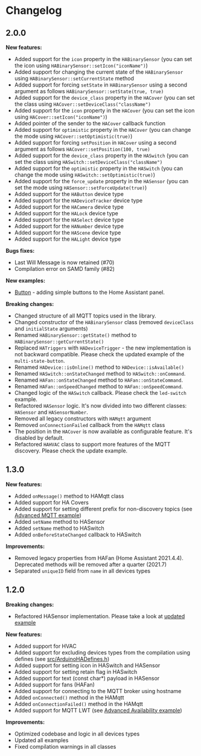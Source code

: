 # Changelog

## 2.0.0

**New features:**

* Added support for the `icon` property in the `HABinarySensor` (you can set the icon using `HABinarySensor::setIcon("iconName")`)
* Added support for changing the current state of the `HABinarySensor` using `HABinarySensor::setCurrentState` method
* Added support for forcing `setState` in `HABinarySensor` using a second argument as follows `HABinarySensor::setState(true, true)`
* Added support for the `device_class` property in the `HACover` (you can set the class using `HACover::setDeviceClass("className")`
* Added support for the `icon` property in the `HACover` (you can set the icon using `HACover::setIcon("iconName")`)
* Added pointer of the sender to the `HACover` callback function
* Added support for `optimistic` property in the `HACover` (you can change the mode using `HACover::setOptimistic(true)`)
* Added support for forcing `setPosition` in `HACover` using a second argument as follows `HACover::setPosition(100, true)`
* Added support for the `device_class` property in the `HASwitch` (you can set the class using `HASwitch::setDeviceClass("className")`
* Added support for the `optimistic` property in the `HASwitch` (you can change the mode using `HASwitch::setOptimistic(true)`)
* Added support for the `force_update` property in the `HASensor` (you can set the mode using `HASensor::setForceUpdate(true)`)
* Added support for the `HAButton` device type
* Added support for the `HADeviceTracker` device type
* Added support for the `HACamera` device type
* Added support for the `HALock` device type
* Added support for the `HASelect` device type
* Added support for the `HANumber` device type
* Added support for the `HAScene` device type
* Added support for the `HALight` device type

**Bugs fixes:**
* Last Will Message is now retained (#70)
* Compilation error on SAMD family (#82)

**New examples:** 
* [Button](examples/button/button.ino) - adding simple buttons to the Home Assistant panel. 

**Breaking changes:**

* Changed structure of all MQTT topics used in the library.
* Changed constructor of the `HABinarySensor` class (removed `deviceClass` and `initialState` arguments)
* Renamed `HABinarySensor::getState()` method to `HABinarySensor::getCurrentState()`
* Replaced `HATriggers` with `HADeviceTrigger` - the new implementation is not backward compatible. Please check the updated example of the `multi-state-button`.
* Renamed `HADevice::isOnline()` method to `HADevice::isAvailable()`
* Renamed `HASwitch::onStateChanged` method to `HASwitch::onCommand`.
* Renamed `HAFan::onStateChanged` method to `HAFan::onStateCommand`.
* Renamed `HAFan::onSpeedChanged` method to `HAFan::onSpeedCommand`.
* Changed logic of the `HASwitch` callback. Please check the `led-switch` example.
* Refactored `HASensor` logic. It's now divided into two different classes: `HASensor` and `HASensorNumber`.
* Removed all legacy constructors with `HAMqtt` argument
* Removed `onConnectionFailed` callback from the `HAMqtt` class
* The position in the `HACover` is now available as configurable feature. It's disabled by default.
* Refactored `HAHVAC` class to support more features of the MQTT discovery. Please check the update example.

## 1.3.0

**New features:**
* Added `onMessage()` method to HAMqtt class
* Added support for HA Covers
* Added support for setting different prefix for non-discovery topics (see [Advanced MQTT example](examples/mqtt-advanced/mqtt-advanced.ino))
* Added `setName` method to HASensor
* Added `setName` method to HASwitch
* Added `onBeforeStateChanged` callback to HASwitch

**Improvements:**
* Removed legacy properties from HAFan (Home Assistant 2021.4.4). Deprecated methods will be removed after a quarter (2021.7)
* Separated `uniqueID` field from `name` in all devices types

## 1.2.0

**Breaking changes:**
* Refactored HASensor implementation. Please take a look at [updated example](examples/sensor/sensor.ino)

**New features:**
* Added support for HVAC
* Added support for excluding devices types from the compilation using defines (see [src/ArduinoHADefines.h](src/ArduinoHADefines.h))
* Added support for setting icon in HASwitch and HASensor
* Added support for setting retain flag in HASwitch
* Added support for text (const char*) payload in HASensor
* Added support for fans (HAFan)
* Added support for connecting to the MQTT broker using hostname
* Added `onConnected()` method in the HAMqtt
* Added `onConnectionFailed()` method in the HAMqtt
* Added support for MQTT LWT (see [Advanced Availability example](examples/advanced-availability/advanced-availability.ino))

**Improvements:**
* Optimized codebase and logic in all devices types
* Updated all examples
* Fixed compilation warnings in all classes
